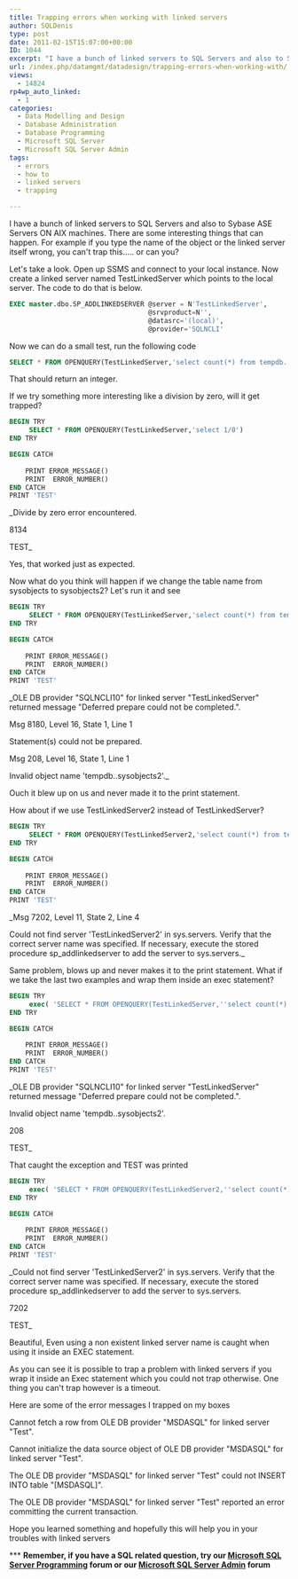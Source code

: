 ```yaml
---
title: Trapping errors when working with linked servers
author: SQLDenis
type: post
date: 2011-02-15T15:07:00+00:00
ID: 1044
excerpt: "I have a bunch of linked servers to SQL Servers and also to Sybase ASE Servers ON AIX machines. There are some interesting things that can happen. For example if you type the name of the object or the linked server itself wrong, you can't trap this.....&hellip;"
url: /index.php/datamgmt/datadesign/trapping-errors-when-working-with/
views:
  - 14824
rp4wp_auto_linked:
  - 1
categories:
  - Data Modelling and Design
  - Database Administration
  - Database Programming
  - Microsoft SQL Server
  - Microsoft SQL Server Admin
tags:
  - errors
  - how to
  - linked servers
  - trapping

---
```

I have a bunch of linked servers to SQL Servers and also to Sybase ASE Servers ON AIX machines. There are some interesting things that can happen. For example if you type the name of the object or the linked server itself wrong, you can't trap this..... or can you?

Let's take a look. Open up SSMS and connect to your local instance. Now create a linked server named TestLinkedServer which points to the local server. The code to do that is below.

```sql
EXEC master.dbo.SP_ADDLINKEDSERVER @server = N'TestLinkedServer',
                                   @srvproduct=N'',
                                   @datasrc='(local)',
                                   @provider='SQLNCLI'
```

Now we can do a small test, run the following code

```sql
SELECT * FROM OPENQUERY(TestLinkedServer,'select count(*) from tempdb..sysobjects')
```

That should return an integer.

If we try something more interesting like a division by zero, will it get trapped?

```sql
BEGIN TRY	
	 SELECT * FROM OPENQUERY(TestLinkedServer,'select 1/0')
END TRY

BEGIN CATCH
	 
	PRINT ERROR_MESSAGE() 
	PRINT  ERROR_NUMBER()
END CATCH
PRINT 'TEST'
```

_Divide by zero error encountered.
  
8134
  
TEST_

Yes, that worked just as expected.
  
Now what do you think will happen if we change the table name from sysobjects to sysobjects2? Let's run it and see

```sql
BEGIN TRY	
	 SELECT * FROM OPENQUERY(TestLinkedServer,'select count(*) from tempdb..sysobjects2')
END TRY

BEGIN CATCH
	 
	PRINT ERROR_MESSAGE() 
	PRINT  ERROR_NUMBER()
END CATCH
PRINT 'TEST'
```

_OLE DB provider "SQLNCLI10" for linked server "TestLinkedServer" returned message "Deferred prepare could not be completed.".
  
Msg 8180, Level 16, State 1, Line 1
  
Statement(s) could not be prepared.
  
Msg 208, Level 16, State 1, Line 1
  
Invalid object name 'tempdb..sysobjects2'._

Ouch it blew up on us and never made it to the print statement.

How about if we use TestLinkedServer2 instead of TestLinkedServer?

```sql
BEGIN TRY	
	 SELECT * FROM OPENQUERY(TestLinkedServer2,'select count(*) from tempdb..sysobjects')
END TRY

BEGIN CATCH
	 
	PRINT ERROR_MESSAGE() 
	PRINT  ERROR_NUMBER()
END CATCH
PRINT 'TEST'
```

_Msg 7202, Level 11, State 2, Line 4
  
Could not find server 'TestLinkedServer2' in sys.servers. Verify that the correct server name was specified. If necessary, execute the stored procedure sp_addlinkedserver to add the server to sys.servers._

Same problem, blows up and never makes it to the print statement. What if we take the last two examples and wrap them inside an exec statement?

```sql
BEGIN TRY	
	 exec( 'SELECT * FROM OPENQUERY(TestLinkedServer,''select count(*) from tempdb..sysobjects2'')')
END TRY

BEGIN CATCH
	 
	PRINT ERROR_MESSAGE() 
	PRINT  ERROR_NUMBER()
END CATCH
PRINT 'TEST'
```

_OLE DB provider "SQLNCLI10" for linked server "TestLinkedServer" returned message "Deferred prepare could not be completed.".
  
Invalid object name 'tempdb..sysobjects2'.
  
208
  
TEST_

That caught the exception and TEST was printed

```sql
BEGIN TRY	
	 exec( 'SELECT * FROM OPENQUERY(TestLinkedServer2,''select count(*) from tempdb..sysobjects'')')
END TRY

BEGIN CATCH
	 
	PRINT ERROR_MESSAGE() 
	PRINT  ERROR_NUMBER()
END CATCH
PRINT 'TEST'
```

_Could not find server 'TestLinkedServer2' in sys.servers. Verify that the correct server name was specified. If necessary, execute the stored procedure sp_addlinkedserver to add the server to sys.servers.
  
7202
  
TEST_

Beautiful, Even using a non existent linked server name is caught when using it inside an EXEC statement.

As you can see it is possible to trap a problem with linked servers if you wrap it inside an Exec statement which you could not trap otherwise. One thing you can't trap however is a timeout.

Here are some of the error messages I trapped on my boxes

Cannot fetch a row from OLE DB provider "MSDASQL" for linked server "Test".
  
Cannot initialize the data source object of OLE DB provider "MSDASQL" for linked server "Test".
  
The OLE DB provider "MSDASQL" for linked server "Test" could not INSERT INTO table "[MSDASQL]".
  
The OLE DB provider "MSDASQL" for linked server "Test" reported an error committing the current transaction.

Hope you learned something and hopefully this will help you in your troubles with linked servers

\*** **Remember, if you have a SQL related question, try our [Microsoft SQL Server Programming][1] forum or our [Microsoft SQL Server Admin][2] forum**<ins></ins>

 [1]: http://forum.lessthandot.com/viewforum.php?f=17
 [2]: http://forum.lessthandot.com/viewforum.php?f=22